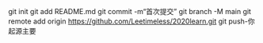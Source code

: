 git init 
git add README.md 
git commit -m“首次提交” 
git branch -M main 
git remote add origin https://github.com/Leetimeless/2020learn.git
git push-你起源主要
